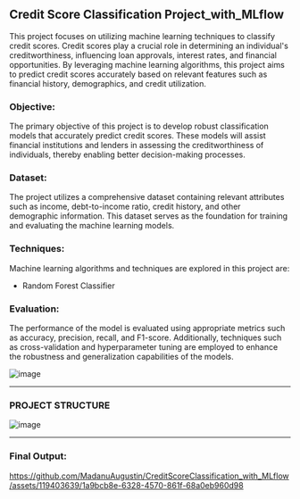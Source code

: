 ## Credit Score Classification Project_with_MLflow

This project focuses on utilizing machine learning techniques to classify credit scores. Credit scores play a crucial role in determining an individual's creditworthiness, influencing loan approvals, interest rates, and financial opportunities. By leveraging machine learning algorithms, this project aims to predict credit scores accurately based on relevant features such as financial history, demographics, and credit utilization.

### Objective:
The primary objective of this project is to develop robust classification models that accurately predict credit scores. These models will assist financial institutions and lenders in assessing the creditworthiness of individuals, thereby enabling better decision-making processes.

### Dataset:
The project utilizes a comprehensive dataset containing relevant attributes such as income, debt-to-income ratio, credit history, and other demographic information. This dataset serves as the foundation for training and evaluating the machine learning models.

### Techniques:
Machine learning algorithms and techniques are explored in this project are:
- Random Forest Classifier

### Evaluation:
The performance of the model is evaluated using appropriate metrics such as accuracy, precision, recall, and F1-score. Additionally, techniques such as cross-validation and hyperparameter tuning are employed to enhance the robustness and generalization capabilities of the models.

![image](https://github.com/MadanuAugustin/CreditScoreClassification_with_MLflow/assets/119403639/0e33c04b-6688-431e-9722-c7c44d653a51)


--- 

### PROJECT STRUCTURE

![image](https://github.com/MadanuAugustin/CreditScoreClassification_with_MLflow/assets/119403639/ee4c3d5e-fea9-4f64-aed7-cb3aaa446ab2)

---

### Final Output:

https://github.com/MadanuAugustin/CreditScoreClassification_with_MLflow/assets/119403639/1a9bcb8e-6328-4570-861f-68a0eb960d98
